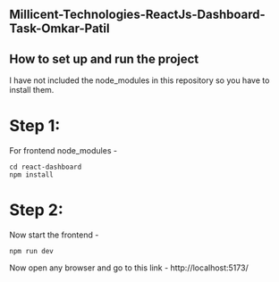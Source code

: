 ## Millicent-Technologies-ReactJs-Dashboard-Task-Omkar-Patil

## How to set up and run the project

I have not included the node_modules in this repository so you have to install them.

# Step 1:
For frontend node_modules - <br/>
```
cd react-dashboard 
npm install
```

# Step 2:
Now start the frontend - <br/>
```
npm run dev
```

Now open any browser and go to this link - http://localhost:5173/

